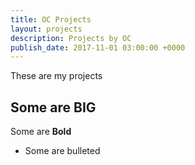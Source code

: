 ```yaml
---
title: OC Projects
layout: projects
description: Projects by OC
publish_date: 2017-11-01 03:00:00 +0000
---
```

These are my projects 

## Some are **BIG**

Some are **Bold**

* Some are bulleted